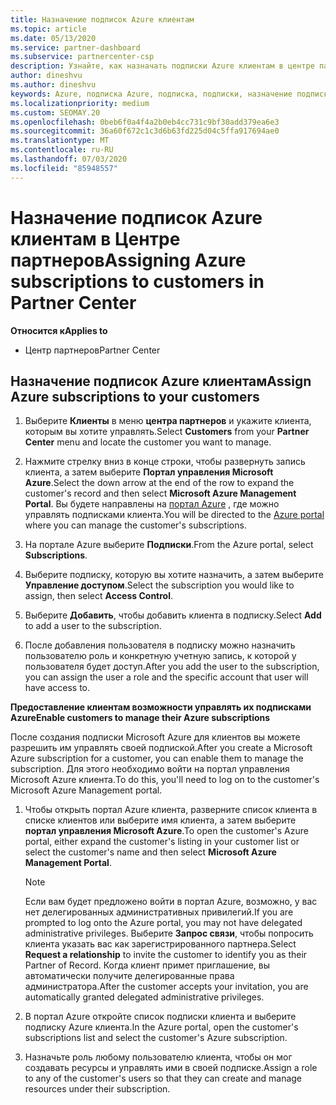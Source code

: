 ```yaml
---
title: Назначение подписок Azure клиентам
ms.topic: article
ms.date: 05/13/2020
ms.service: partner-dashboard
ms.subservice: partnercenter-csp
description: Узнайте, как назначать подписки Azure клиентам в центре партнеров и как разрешить клиентам управлять собственными подписками.
author: dineshvu
ms.author: dineshvu
keywords: Azure, подписка Azure, подписка, подписки, назначение подписки, управление подпиской Azure
ms.localizationpriority: medium
ms.custom: SEOMAY.20
ms.openlocfilehash: 0beb6f0a4f4a2b0eb4cc731c9bf30add379ea6e3
ms.sourcegitcommit: 36a60f672c1c3d6b63fd225d04c5ffa917694ae0
ms.translationtype: MT
ms.contentlocale: ru-RU
ms.lasthandoff: 07/03/2020
ms.locfileid: "85948557"
---
```

# <a name="assigning-azure-subscriptions-to-customers-in-partner-center"></a><span data-ttu-id="a28ad-104">Назначение подписок Azure клиентам в Центре партнеров</span><span class="sxs-lookup"><span data-stu-id="a28ad-104">Assigning Azure subscriptions to customers in Partner Center</span></span>

<span data-ttu-id="a28ad-105">**Относится к**</span><span class="sxs-lookup"><span data-stu-id="a28ad-105">**Applies to**</span></span>

- <span data-ttu-id="a28ad-106">Центр партнеров</span><span class="sxs-lookup"><span data-stu-id="a28ad-106">Partner Center</span></span>

## <a name="assign-azure-subscriptions-to-your-customers"></a><span data-ttu-id="a28ad-107">Назначение подписок Azure клиентам</span><span class="sxs-lookup"><span data-stu-id="a28ad-107">Assign Azure subscriptions to your customers</span></span>

1. <span data-ttu-id="a28ad-108">Выберите **Клиенты** в меню **центра партнеров** и укажите клиента, которым вы хотите управлять.</span><span class="sxs-lookup"><span data-stu-id="a28ad-108">Select **Customers** from your **Partner Center** menu and locate the customer you want to manage.</span></span>

2. <span data-ttu-id="a28ad-109">Нажмите стрелку вниз в конце строки, чтобы развернуть запись клиента, а затем выберите **Портал управления Microsoft Azure**.</span><span class="sxs-lookup"><span data-stu-id="a28ad-109">Select the down arrow at the end of the row to expand the customer's record and then select **Microsoft Azure Management Portal**.</span></span> <span data-ttu-id="a28ad-110">Вы будете направлены на [портал Azure](https://portal.azure.com/) , где можно управлять подписками клиента.</span><span class="sxs-lookup"><span data-stu-id="a28ad-110">You will be directed to the [Azure portal](https://portal.azure.com/) where you can manage the customer's subscriptions.</span></span>

3. <span data-ttu-id="a28ad-111">На портале Azure выберите **Подписки**.</span><span class="sxs-lookup"><span data-stu-id="a28ad-111">From the Azure portal, select **Subscriptions**.</span></span>

4. <span data-ttu-id="a28ad-112">Выберите подписку, которую вы хотите назначить, а затем выберите **Управление доступом**.</span><span class="sxs-lookup"><span data-stu-id="a28ad-112">Select the subscription you would like to assign, then select **Access Control**.</span></span>

5. <span data-ttu-id="a28ad-113">Выберите **Добавить**, чтобы добавить клиента в подписку.</span><span class="sxs-lookup"><span data-stu-id="a28ad-113">Select **Add** to add a user to the subscription.</span></span> 

6. <span data-ttu-id="a28ad-114">После добавления пользователя в подписку можно назначить пользователю роль и конкретную учетную запись, к которой у пользователя будет доступ.</span><span class="sxs-lookup"><span data-stu-id="a28ad-114">After you add the user to the subscription, you can assign the user a role and the specific account that user will have access to.</span></span>

<span data-ttu-id="a28ad-115">**Предоставление клиентам возможности управлять их подписками Azure**</span><span class="sxs-lookup"><span data-stu-id="a28ad-115">**Enable customers to manage their Azure subscriptions**</span></span>

<span data-ttu-id="a28ad-116">После создания подписки Microsoft Azure для клиентов вы можете разрешить им управлять своей подпиской.</span><span class="sxs-lookup"><span data-stu-id="a28ad-116">After you create a Microsoft Azure subscription for a customer, you can enable them to manage the subscription.</span></span> <span data-ttu-id="a28ad-117">Для этого необходимо войти на портал управления Microsoft Azure клиента.</span><span class="sxs-lookup"><span data-stu-id="a28ad-117">To do this, you'll need to log on to the customer's Microsoft Azure Management portal.</span></span> 

1. <span data-ttu-id="a28ad-118">Чтобы открыть портал Azure клиента, разверните список клиента в списке клиентов или выберите имя клиента, а затем выберите **портал управления Microsoft Azure**.</span><span class="sxs-lookup"><span data-stu-id="a28ad-118">To open the customer's Azure portal, either expand the customer's listing in your customer list or select the customer's name and then select **Microsoft Azure Management Portal**.</span></span>
   > [!NOTE]  
   > <span data-ttu-id="a28ad-119">Если вам будет предложено войти в портал Azure, возможно, у вас нет делегированных административных привилегий.</span><span class="sxs-lookup"><span data-stu-id="a28ad-119">If you are prompted to log onto the Azure portal, you may not have delegated administrative privileges.</span></span> <span data-ttu-id="a28ad-120">Выберите **Запрос связи**, чтобы попросить клиента указать вас как зарегистрированного партнера.</span><span class="sxs-lookup"><span data-stu-id="a28ad-120">Select **Request a relationship** to invite the customer to identify you as their Partner of Record.</span></span> <span data-ttu-id="a28ad-121">Когда клиент примет приглашение, вы автоматически получите делегированные права администратора.</span><span class="sxs-lookup"><span data-stu-id="a28ad-121">After the customer accepts your invitation, you are automatically granted delegated administrative privileges.</span></span>

2. <span data-ttu-id="a28ad-122">В портал Azure откройте список подписки клиента и выберите подписку Azure клиента.</span><span class="sxs-lookup"><span data-stu-id="a28ad-122">In the Azure portal, open the customer's subscriptions list and select the customer's Azure subscription.</span></span>

3. <span data-ttu-id="a28ad-123">Назначьте роль любому пользователю клиента, чтобы он мог создавать ресурсы и управлять ими в своей подписке.</span><span class="sxs-lookup"><span data-stu-id="a28ad-123">Assign a role to any of the customer's users so that they can create and manage resources under their subscription.</span></span>


